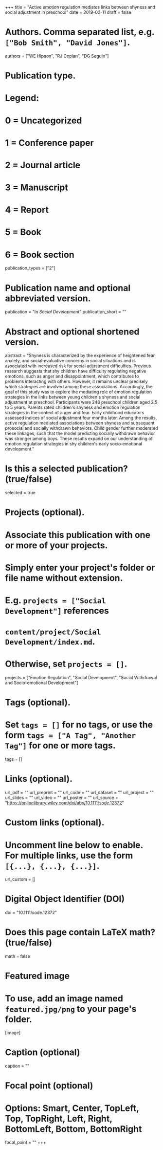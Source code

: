 +++
title = "Active emotion regulation mediates links between shyness and social adjustment in preschool"
date = 2019-02-11
draft = false

# Authors. Comma separated list, e.g. `["Bob Smith", "David Jones"]`.
authors = ["WE Hipson", "RJ Coplan", "DG Seguin"]

# Publication type.
# Legend:
# 0 = Uncategorized
# 1 = Conference paper
# 2 = Journal article
# 3 = Manuscript
# 4 = Report
# 5 = Book
# 6 = Book section
publication_types = ["2"]

# Publication name and optional abbreviated version.
publication = "In *Social Development*"
publication_short = ""

# Abstract and optional shortened version.
abstract = "Shyness is characterized by the experience of heightened fear, anxiety, and social‐evaluative concerns in social situations and is associated with increased risk for social adjustment difficulties. Previous research suggests that shy children have difficulty regulating negative emotions, such as anger and disappointment, which contributes to problems interacting with others. However, it remains unclear precisely which strategies are involved among these associations. Accordingly, the goal of this study was to explore the mediating role of emotion regulation strategies in the links between young children's shyness and social adjustment at preschool. Participants were 248 preschool children aged 2.5 to 5 years. Parents rated children's shyness and emotion regulation strategies in the context of anger and fear. Early childhood educators assessed indices of social adjustment four months later. Among the results, active regulation mediated associations between shyness and subsequent prosocial and socially withdrawn behaviors. Child gender further moderated these linkages, such that the model predicting socially withdrawn behavior was stronger among boys. These results expand on our understanding of emotion regulation strategies in shy children's early socio‐emotional development."

# Is this a selected publication? (true/false)
selected = true

# Projects (optional).
#   Associate this publication with one or more of your projects.
#   Simply enter your project's folder or file name without extension.
#   E.g. `projects = ["Social Development"]` references 
#   `content/project/Social Development/index.md`.
#   Otherwise, set `projects = []`.
projects = ["Emotion Regulation", "Social Development", "Social Withdrawal and Socio-emotional Development"]

# Tags (optional).
#   Set `tags = []` for no tags, or use the form `tags = ["A Tag", "Another Tag"]` for one or more tags.
tags = []

# Links (optional).
url_pdf = ""
url_preprint = ""
url_code = ""
url_dataset = ""
url_project = ""
url_slides = ""
url_video = ""
url_poster = ""
url_source = "https://onlinelibrary.wiley.com/doi/abs/10.1111/sode.12372"

# Custom links (optional).
#   Uncomment line below to enable. For multiple links, use the form `[{...}, {...}, {...}]`.
url_custom = []

# Digital Object Identifier (DOI)
doi = "10.1111/sode.12372"

# Does this page contain LaTeX math? (true/false)
math = false

# Featured image
# To use, add an image named `featured.jpg/png` to your page's folder. 
[image]
  # Caption (optional)
  caption = ""

  # Focal point (optional)
  # Options: Smart, Center, TopLeft, Top, TopRight, Left, Right, BottomLeft, Bottom, BottomRight
  focal_point = ""
+++
